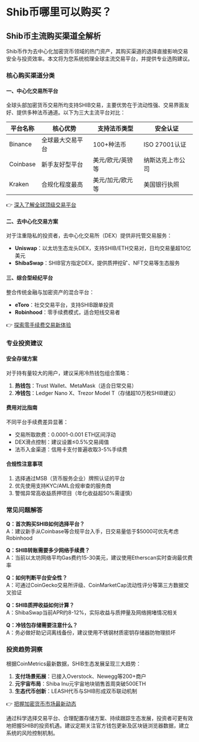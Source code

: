 # Shib币哪里可以购买？

## Shib币主流购买渠道全解析

Shib币作为去中心化加密货币领域的热门资产，其购买渠道的选择直接影响交易安全与投资效率。本文将为您系统梳理全球主流交易平台，并提供专业选购建议。

### 核心购买渠道分类

#### 一、中心化交易所平台
全球头部加密货币交易所均支持SHIB交易，主要优势在于流动性强、交易界面友好、提供多种法币通道。以下为三大主流平台对比：

| 平台名称   | 核心优势                | 支持法币类型       | 安全认证         |
|------------|-------------------------|--------------------|------------------|
| Binance    | 全球最大交易平台        | 100+种法币         | ISO 27001认证    |
| Coinbase   | 新手友好型平台          | 美元/欧元/英镑等   | 纳斯达克上市公司 |
| Kraken     | 合规化程度最高          | 美元/加元/欧元等   | 美国银行执照     |

👉 [深入了解全球顶级交易平台](https://bit.ly/okx_welcome)

#### 二、去中心化交易方案
对于注重隐私的投资者，去中心化交易所（DEX）提供非托管交易服务：
- **Uniswap**：以太坊生态龙头DEX，支持SHIB/ETH交易对，日均交易量超10亿美元
- **ShibaSwap**：SHIB官方指定DEX，提供质押挖矿、NFT交易等生态服务

#### 三、综合型经纪平台
整合传统金融与加密资产的混合平台：
- **eToro**：社交交易平台，支持SHIB跟单投资
- **Robinhood**：零手续费模式，适合短线交易者

👉 [探索零手续费交易新体验](https://bit.ly/okx_welcome)

### 专业投资建议

#### 安全存储方案
对于持有量较大的用户，建议采用冷热钱包组合策略：
1. **热钱包**：Trust Wallet、MetaMask（适合日常交易）
2. **冷钱包**：Ledger Nano X、Trezor Model T（存储超10万枚SHIB建议）

#### 费用对比指南
不同平台手续费差异显著：
- 交易所取款费：0.0001-0.001 ETH区间浮动
- DEX滑点控制：建议设置≤0.5%交易阈值
- 法币入金渠道：信用卡支付普遍收取3-5%手续费

#### 合规性注意事项
1. 选择通过MSB（货币服务企业）牌照认证的平台
2. 优先使用支持KYC/AML合规审查的服务商
3. 警惕异常高收益质押项目（年化收益超50%需谨慎）

### 常见问题解答

**Q：首次购买SHIB如何选择平台？**  
A：建议新手从Coinbase等合规平台入手，日交易量低于$5000可优先考虑Robinhood

**Q：SHIB转账需要多少网络手续费？**  
A：当前以太坊网络平均Gas费约15-30美元，建议使用Etherscan实时查询最优费率

**Q：如何判断平台安全性？**  
A：可通过CoinGecko交易所评级、CoinMarketCap流动性评分等第三方数据交叉验证

**Q：SHIB质押收益如何计算？**  
A：ShibaSwap当前APR约8-12%，实际收益与质押量及网络拥堵情况相关

**Q：冷钱包存储需要注意什么？**  
A：务必做好助记词离线备份，建议使用不锈钢材质密钥存储器防物理损坏

### 投资趋势洞察

根据CoinMetrics最新数据，SHIB生态发展呈现三大趋势：
1. **支付场景拓展**：已接入Overstock、Newegg等200+商户
2. **元宇宙布局**：Shiba Inu元宇宙地块销售首周突破500ETH
3. **生态代币创新**：LEASH代币与SHIB形成双币联动机制

👉 [把握加密货币市场最新动态](https://bit.ly/okx_welcome)

通过科学选择交易平台、合理配置存储方案、持续跟踪生态发展，投资者可更有效地把握SHIB的投资机遇。建议定期关注官方钱包更新及区块链浏览器数据，建立系统的风险控制机制。